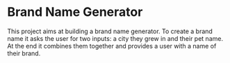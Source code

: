 # Brand Name Generator

This project aims at building a brand name generator. To create a brand name it asks the user for two inputs: a city they grew in and their pet name. 
At the end it combines them together and provides a user with a name of their brand.

